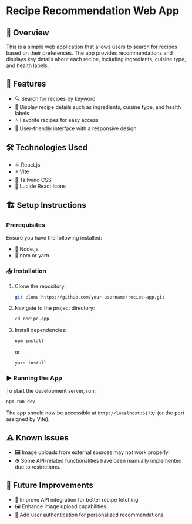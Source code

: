 # Recipe Recommendation Web App

## 🚀 Overview
This is a simple web application that allows users to search for recipes based on their preferences. The app provides recommendations and displays key details about each recipe, including ingredients, cuisine type, and health labels.

## 📌 Features
- 🔍 Search for recipes by keyword
- 📄 Display recipe details such as ingredients, cuisine type, and health labels
- ⭐ Favorite recipes for easy access
- 🎨 User-friendly interface with a responsive design

## 🛠 Technologies Used
- ⚛️ React.js
- ⚡ Vite
- 🎨 Tailwind CSS
- 🔗 Lucide React Icons

## 🏗 Setup Instructions
### Prerequisites
Ensure you have the following installed:
- 📌 Node.js
- 📌 npm or yarn

### 📥 Installation
1. Clone the repository:
   ```sh
   git clone https://github.com/your-username/recipe-app.git
   ```
2. Navigate to the project directory:
   ```sh
   cd recipe-app
   ```
3. Install dependencies:
   ```sh
   npm install
   ```
   or
   ```sh
   yarn install
   ```

### ▶ Running the App
To start the development server, run:
```sh
npm run dev
```

The app should now be accessible at `http://localhost:5173/` (or the port assigned by Vite).

## ⚠ Known Issues
- 🖼 Image uploads from external sources may not work properly.
- ⚙ Some API-related functionalities have been manually implemented due to restrictions.

## 🌱 Future Improvements
- 🔗 Improve API integration for better recipe fetching
- 🖼 Enhance image upload capabilities
- 🔑 Add user authentication for personalized recommendations


